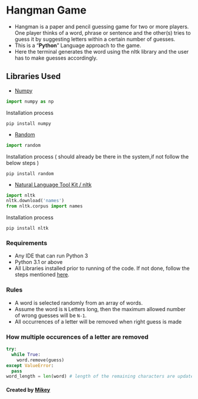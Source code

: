 # Hangman Game
- Hangman is a paper and pencil guessing game for two or more players. One player thinks of a word, phrase or sentence and the other(s) tries to guess it by suggesting letters within a certain number of guesses.<br>
- This is a <q><b>Python</b></q> Language approach to the game.<br>
- Here the terminal generates the word using the nltk library and the user has to make guesses accordingly.

## Libraries Used
- [Numpy](https://numpy.org/doc/)
```python
import numpy as np
```
Installation process
```
pip install numpy
```
- [Random](https://docs.python.org/3/library/random.html)
```python
import random
```
Installation process ( should already be there in the system,if not follow the below steps )
```
pip install random
```
- [Natural Language Tool Kit / nltk](https://www.nltk.org/)
```python
import nltk
nltk.download('names')
from nltk.corpus import names
```
Installation process
```
pip install nltk
```
### Requirements
- Any IDE that can run Python 3
- Python 3.1 or above
- All Libraries installed prior to running of the code. If not done, follow the steps mentioned [here](https://github.com/Mikeyzgoat/hangman_game/blob/main/README.md#libraries-used).

### Rules
- A word is selected randomly from an array of words.
- Assume the word is `N` Letters long, then the maximum allowed number of wrong guesses will be `N-1`.
- All occurrences of a letter will be removed when right guess is made

### How multiple occurences of a letter are removed
```python
try:
  while True:
    word.remove(guess)
except ValueError:
  pass
word_length = len(word) # length of the remaining characters are updated accordingly
```
#### Created by [Mikey](https://github.com/Mikeyzgoat)
